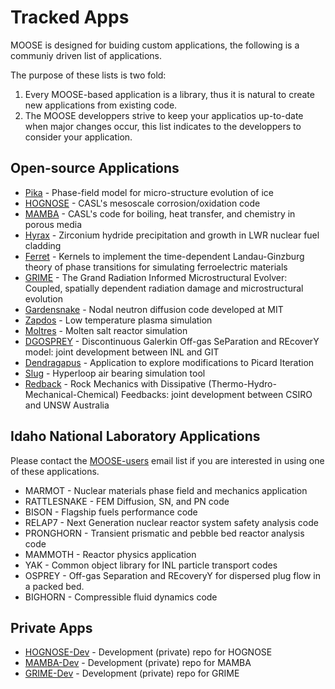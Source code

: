 # Tracked Apps

MOOSE is designed for buiding custom applications, the following is a communiy driven list of applications.

The purpose of these lists is two fold:

1. Every MOOSE-based application is a library, thus it is natural to create new applications from existing code.
1. The MOOSE developpers strive to keep your applicatios up-to-date when major changes occur, this list indicates to the developpers to consider your application.

## Open-source Applications

- [Pika](https://github.com/idaholab/pika) - Phase-field model for micro-structure evolution of ice
- [HOGNOSE](https://github.com/shortlab/hognose) - CASL's mesoscale corrosion/oxidation code
- [MAMBA](https://github.com/shortlab/mamba) - CASL's code for boiling, heat transfer, and chemistry in porous media
- [Hyrax](https://github.com/UMThorntonGroup/Hyrax) - Zirconium hydride precipitation and growth in LWR nuclear fuel cladding
- [Ferret](https://bitbucket.org/mesoscience/ferret.git) - Kernels to implement the time-dependent Landau-Ginzburg theory of phase transitions for simulating ferroelectric materials
- [GRIME](https://github.com/shortlab/grime) - The Grand Radiation Informed Microstructural Evolver: Coupled, spatially dependent radiation damage and microstructural evolution
- [Gardensnake](https://github.com/friedmud/gardensnake) - Nodal neutron diffusion code developed at MIT
- [Zapdos](https://github.com/shannon-lab/zapdos) - Low temperature plasma simulation
- [Moltres](https://github.com/arfc/moltres) - Molten salt reactor simulation
- [DGOSPREY](https://github.com/aladshaw3/dgosprey) - Discontinuous Galerkin Off-gas SeParation and REcoverY model: joint development between INL and GIT
- [Dendragapus](https://github.com/jarons/dendragapus) - Application to explore modifications to Picard Iteration
- [Slug](https://github.com/adamLange/slug) - Hyperloop air bearing simulation tool
- [Redback](https://github.com/pou036/redback) - Rock Mechanics with Dissipative (Thermo-Hydro-Mechanical-Chemical) Feedbacks: joint development between CSIRO and UNSW Australia

## Idaho National Laboratory Applications

Please contact the [MOOSE-users](help/contact_us.md) email list if you are interested in using one of these applications.

- MARMOT - Nuclear materials phase field and mechanics application
- RATTLESNAKE - FEM Diffusion, SN, and PN code
- BISON - Flagship fuels performance code
- RELAP7 - Next Generation nuclear reactor system safety analysis code
- PRONGHORN - Transient prismatic and pebble bed reactor analysis code
- MAMMOTH - Reactor physics application
- YAK - Common object library for INL particle transport codes
- OSPREY - Off-gas Separation and REcoveryY for dispersed plug flow in a packed bed.
- BIGHORN - Compressible fluid dynamics code

## Private Apps

- [HOGNOSE-Dev](https://github.com/shortlab/hognose-dev) - Development (private) repo for HOGNOSE
- [MAMBA-Dev](https://github.com/shortlab/mamba-dev) - Development (private) repo for MAMBA
- [GRIME-Dev](https://github.com/shortlab/grime-dev) - Development (private) repo for GRIME
